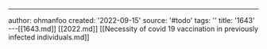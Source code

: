 ---
author: ohmanfoo
created: '2022-09-15'
source: '#todo'
tags: ''
title: '1643'
---[[1643.md]]
[[2022.md]]
[[Necessity of covid 19 vaccination in previously infected individuals.md]]
